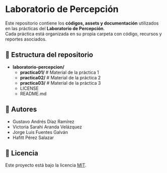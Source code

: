 # Laboratorio de Percepción

Este repositorio contiene los **códigos, assets y documentación** utilizados en las prácticas del **Laboratorio de Percepción**.  
Cada práctica está organizada en su propia carpeta con código, recursos y reportes asociados.

## 📂 Estructura del repositorio

* **laboratorio-percepcion/**
    * **practica01/** # Material de la práctica 1
    * **practica02/** # Material de la práctica 2
    * **practica03/** # Material de la práctica 3
    * LICENSE
    * README.md


## 👥 Autores

*   Gustavo Andrés Díaz Ramírez
*   Victoria Sarahi Aranda Velázquez
*   Jorge Luis Fuentes Galván
*   Hafitt Pérez Salazar

## 📜 Licencia

Este proyecto está bajo la licencia [MIT](./LICENSE).
